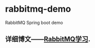 # rabbitmq-demo

RabbitMQ Spring boot demo

## 详细博文——[RabbitMQ学习](https://blog.csdn.net/anumbrella/article/category/7553177).
